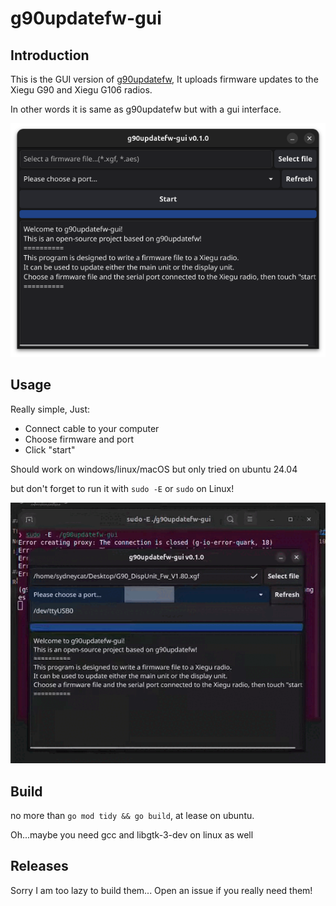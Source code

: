 # g90updatefw-gui

## Introduction
This is the GUI version of [g90updatefw](https://github.com/DaleFarnsworth/g90updatefw), It uploads firmware updates to the Xiegu G90 and Xiegu G106 radios.

In other words it is same as g90updatefw but with a gui interface.

![](./assets/img.png)

## Usage
Really simple, Just:
+ Connect cable to your computer
+ Choose firmware and port
+ Click "start"

Should work on windows/linux/macOS but only tried on ubuntu 24.04

but don't forget to run it with `sudo -E` or `sudo` on Linux!

![](./assets/usagegif.gif)

## Build
no more than `go mod tidy && go build`, at lease on ubuntu.

Oh...maybe you need gcc and libgtk-3-dev on linux as well

## Releases
Sorry I am too lazy to build them... Open an issue if you really need them!
